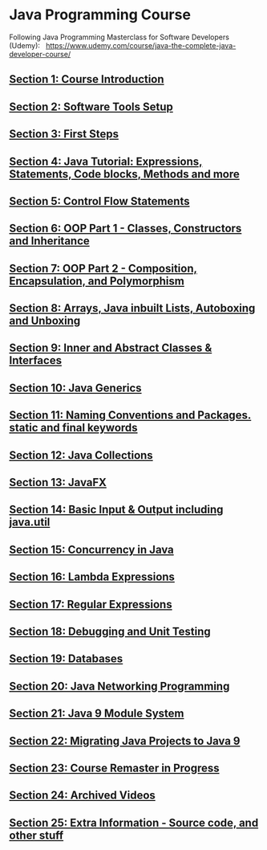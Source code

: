 # Java Programming Course


Following Java Programming Masterclass for Software Developers (Udemy):  
https://www.udemy.com/course/java-the-complete-java-developer-course/


## [Section 1: Course Introduction](./Section_01_Course_Introduction/README.md)

## [Section 2: Software Tools Setup](./Section_02_Software_Tools_Setup/README.md)

## [Section 3: First Steps](./Section_03_First_Steps/README.md)

## [Section 4: Java Tutorial: Expressions, Statements, Code blocks, Methods and more](./Section_04_Java_Tutorial_Expressions_Statements_Code_blocks_Methods_and_more/README.md)

## [Section 5: Control Flow Statements](./Section_05_Control_Flow_Statements/README.md)

## [Section 6: OOP Part 1 - Classes, Constructors and Inheritance](./Section_06_OOP_Part_1_Classes_Constructors_and_Inheritance/README.md)

## [Section 7: OOP Part 2 - Composition, Encapsulation, and Polymorphism](./Section_07_OOP_Part_2_Composition_Encapsulation_and_Polymorphism/README.md)

## [Section 8: Arrays, Java inbuilt Lists, Autoboxing and Unboxing](./Section_08_Arrays_Java_inbuilt_Lists_Autoboxing_and_Unboxing/README.md)

## [Section 9: Inner and Abstract Classes & Interfaces](./Section_09_Inner_and_Abstract_Classes_And_Interfaces/README.md)

## [Section 10: Java Generics](./Section_10_Java_Generics/README.md)

## [Section 11: Naming Conventions and Packages. static and final keywords](./Section_11_Naming_Conventions_and_Packages_static_and_final_keywords/README.md)

## [Section 12: Java Collections](./Section_12_Java_Collections/README.md)

## [Section 13: JavaFX](./Section_13_JavaFX/README.md)

## [Section 14: Basic Input & Output including java.util](./Section_14_Basic_Input_And_Output_including_java.util/README.md)

## [Section 15: Concurrency in Java](./Section_15_Concurrency_in_Java/README.md)

## [Section 16: Lambda Expressions](./Section_16_Lambda_Expressions/README.md)

## [Section 17: Regular Expressions](./Section_17_Regular_Expressions/README.md)

## [Section 18: Debugging and Unit Testing](./Section_18_Debugging_and_Unit_Testing/README.md)

## [Section 19: Databases](./Section_19_Databases/README.md)

## [Section 20: Java Networking Programming](./Section_20_Java_Networking_Programming/README.md)

## [Section 21: Java 9 Module System](./Section_21_Java_9_Module_System/README.md)

## [Section 22: Migrating Java Projects to Java 9](./Section_22_Migrating_Java_Projects_to_Java_9/README.md)

## [Section 23: Course Remaster in Progress](./Section_23_Course_Remaster_in_Progress/README.md)

## [Section 24: Archived Videos](./Section_24_Archived_Videos/README.md)

## [Section 25: Extra Information - Source code, and other stuff](./Section_25_Extra_Information_Source_code_and_other_stuff/README.md)
